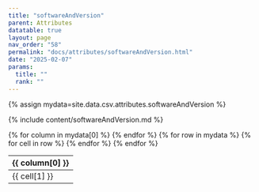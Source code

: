 ```yaml
---
title: "softwareAndVersion"
parent: Attributes
datatable: true
layout: page
nav_order: "58"
permalink: "docs/attributes/softwareAndVersion.html"
date: "2025-02-07"
params:
  title: ""
  rank: ""
---
```

{% assign mydata=site.data.csv.attributes.softwareAndVersion %} 

{% include content/softwareAndVersion.md %}

<table id="myTable" class="display" style="width:100%">
    <thead>
    {% for column in mydata[0] %}
        <th>{{ column[0] }}</th>
    {% endfor %}
    </thead>
    <tbody>
    {% for row in mydata %}
        <tr>
        {% for cell in row %}
            <td>{{ cell[1] }}</td>
        {% endfor %}
        </tr>
    {% endfor %}
    </tbody>
</table>
<script type="text/javascript">
  $(document).ready(function () {
    $('#myTable').DataTable({
      responsive: true,
      deferRender: false,
      paging: false,
      order: [],
    });
  });
</script>
